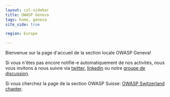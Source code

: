 ```yaml
---
layout: col-sidebar
title: OWASP Geneva
tags: home, geneva
site_side: true

region: Europe

---
```


Bienvenue sur la page d'accueil de la section locale OWASP Geneva!

Si vous n'êtes pas encore notifié-e automatiquement de nos activités, 
nous vous invitons à nous suivre via [twitter](https://twitter.com/owasp_geneva), 
[linkedin](https://www.linkedin.com/groups/5065030/) ou 
notre [groupe de discussion](https://groups.google.com/a/owasp.org/forum/#!forum/geneva-chapter).

Si vous cherchez la page de la section OWASP Suisse: [OWASP Switzerland chapter](/www-chapter-switzerland).

